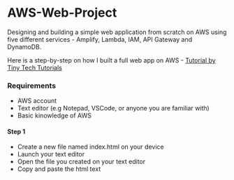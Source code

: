 # AWS-Web-Project
Designing and building a simple web application from scratch on AWS using five different services - Amplify, Lambda, IAM, API Gateway and DynamoDB.

Here is a step-by-step on how I built a full web app on AWS - [Tutorial by Tiny Tech Tutorials](https://youtu.be/7m_q1ldzw0U?si=-u2LWjtARnRJilov)

### Requirements
- AWS account
- Text editor (e.g Notepad, VSCode, or anyone you are familiar with)
- Basic kinowledge of AWS

#### Step 1
- Create a new file named index.html on your device
- Launch your text editor
- Open the file you created on your text editor
- Copy and paste the html text

